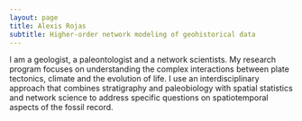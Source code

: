 ```yaml
---
layout: page
title: Alexis Rojas
subtitle: Higher-order network modeling of geohistorical data
---
```

I am a geologist, a paleontologist and a network scientists. My research program focuses on understanding the complex interactions between plate tectonics, climate and the evolution of life. I use an interdisciplinary approach that combines stratigraphy and paleobiology with spatial statistics and network science to address specific questions on spatiotemporal aspects of the fossil record.

